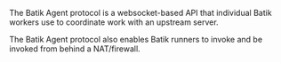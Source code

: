 
The Batik Agent protocol is a websocket-based API that individual Batik workers use to coordinate work with an upstream server.

The Batik Agent protocol also enables Batik runners 
to invoke and be invoked from behind a NAT/firewall.

